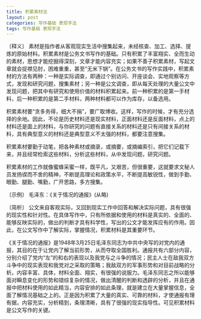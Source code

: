 ```yaml
---
title: 积累素材法
layout: post
categories: 写作基础 表现手法
tags: 写作基础 表现手法
---
```


〔释义〕 素材是指作者从客观现实生活中搜集起来，未经核查、加工、选择、提炼的原始材料。积累素材是公务文书写作的基础。只有积累了丰富翔实、全而生动的素材，思想才能挖掘得深刻，文章才能内容充实；如果不善子积累素材，写起文章就会捉襟见肘，困难重重，甚至“无米下锅”。在公务文书的写作实践中，积累素材的方法有两种：一种是实际调查，即通过个别访问、开座谈会、实地观察等方式，发现和研究问题，搜集素材；另一种是公文调查，即从每天处理的大量公文中发现问题，把其中有研究和使用价值的材料积累起来。前一种积累的是第一手材料，后一种积累的是第二手材料，两种材料都可以作为库存，以备选用。

积累素材要“贪多务得，细大不捐”，要广取博收。这样，写作的时候，才有充分选择的余地。因此，不论是历史材料还是现实材料，正面材料还是反面材料，点上的材料还是面上的材料，与你研究的问题有直接关系的材料还是只有间接关系的材料，具有典型意义的材料还是典型意义不太强的材料，都要注意搜集。

积累素材要勤于动笔，把各种素材或摘录，或摘要，或摘编索引，把它们记载下来，并且经常检索这些材料，分析这些材料，从中发现问题，研究问题。

积累素材的工作就像蜜蜂采蜜一样，既平凡，又艰苦，但很重要，这就要求文秘人员发扬锲而不舍的精神，不断提高理论和政策水平，不断提高敏锐性，做到手勤、眼勤、腿勤、嘴勤，广开思路，多方搜集。

〔示例〕 毛泽东：《关于情况的通报》(从略)

〔简析〕 公文来自客观实际，又回到现实工作中回答和解决实际问题，具有很强的现实性和针对性。在具体写作中，只有所依据和使用的材料是真实的、全面的、能够反映实际的，做出的判断才具有科学性，写出的公文才能发挥应有的作用。因此，在公文写作中了解实际，掌握情况，积累材料是其重要环节。

《关于情况的通报》是1948年3月25日毛泽东同志为中共中央写的对党内的通报，其目的在于让党内了解当前形势，从而夺取全国胜利。通报共有六部分内容，分别介绍了党内“左”的和右的表现以及我党与之斗争的情况；民主人士在敌我双方斗争中的现实表现和我党对之采取的策略；我敌双方的军事形势和对目前战略的分析。内容丰富、具体，材料全面、翔实，有很强的说服力。毛泽东同志之所以能够面对瞬息变化的形势和错综复杂的情况，做出清醒的判断和透辟的分析，并且在通报中把材料使用的如此精当，内容安排的如此条理，就是建立在大量掌握信息，全面了解情况基础之上的。正是因为积累了大量的真实、可靠的材料，才使通报有理有据，内容充实，分析精到，条理清晰，具有了很强的现实指导性。可见积累材料是公文写作的关键。 
